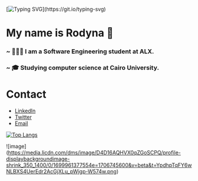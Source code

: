 [![Typing SVG](https://readme-typing-svg.demolab.com?font=Dancing+Script&weight=500&size=50&duration=5000&pause=1000&color=F7A7C9&center=true&vCenter=true&repeat=true&random=false&width=600&height=100&lines=Hello+there!%2C+this+is+Rodyna+Amr.)](https://git.io/typing-svg)
# My name is Rodyna 👋
### ~ 👩🏼‍💻 I am a Software Engineering student at ALX.
### ~ 🎓 Studying computer science at Cairo University.

# Contact 
* [LinkedIn](https://www.linkedin.com/in/rodyna-amr-22027012cs/)
* [Twitter](https://twitter.com/rodynaamrfathy)
* [Email](mailto:rodynamr@icloud.com)

[![Top Langs](https://github-readme-stats.vercel.app/api/top-langs/?username=rodynaamrfathy&layout=compact)](https://github.com/rodynaamrfathy/github-readme-stats)


![image] (https://media.licdn.com/dms/image/D4D16AQHVX0qZGoSCPQ/profile-displaybackgroundimage-shrink_350_1400/0/1699961377554e=1706745600&v=beta&t=YpdhpTqFY6wNLBXS4UerEdr2AcGjXLu_pWjgp-W574w.png)
